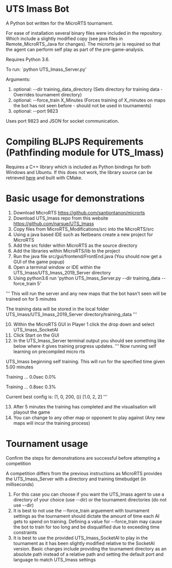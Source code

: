 # UTS Imass Bot

A Python bot written for the MicroRTS tournament.

For ease of installation several binary files were included in the repository.
Which include a slightly modified copy (see java files in Remote_MicroRTS_Java for changes).
The microrts jar is required so that the agent can perform self play as part of the pre-game-analysis.

Requires Python 3.6.


To run:
`python UTS_Imass_Server.py'

Arguments:

1. optional: --dir training_data_directory (Sets directory for training data - Overrides tournament directory)
2. optional: --force_train X_Minutes (Forces training of X_minutes on maps the bot has not seen before - should not be used in tournaments)
3. optional: --port 9823 

Uses port 9823 and JSON for socket communication.

# Compiling BLJPS Requirements (Pathfinding module for UTS_Imass)

Requires a C++ library which is included as Python bindings for both Windows and Ubuntu. If this does not work, the library source can be retrieved [here](https://github.com/narsue/BLJPS_Python) and built with CMake.

# Basic usage for demonstrations

1. Download MicroRTS https://github.com/santiontanon/microrts
2. Download UTS_Imass repo from this website https://github.com/narsue/UTS_Imass
3. Copy files from MicroRTS_Modifications/src into the MicroRTS/src
4. Using a java based IDE such as Netbeans create a new project for MicroRTS
5. Add the src folder within MicroRTS as the source directory
6. Add the libraries within MicroRTS/lib to the project
7. Run the java file src/gui/frontend/FrontEnd.java (You should now get a GUI of the game popup)
8. Open a terminal window or IDE within the UTS_Imass/UTS_Imass_2019_Server directory
9. Using python3.6 run 'python UTS_Imass_Server.py --dir training_data --force_train 5'

'''
This will run the server and any new maps that the bot hasn't seen will be trained on for 5 minutes

The training data will be stored in the local folder UTS_Imass/UTS_Imass_2019_Server directory/training_data
'''

10. Within the MicroRTS GUI in Player 1 click the drop down and select UTS_Imass_SocketAI
11. Click Start on the GUI
12. In the UTS_Imass_Server terminal output you should see something like below where it gives training progress updates.
'''
Now running self learning on precompiled micro rts

UTS_Imass beginning self training. This will run for the specified time given 5.00 minutes

Training ... 0.0sec 0.0%

Training ... 0.8sec 0.3%

Current best config is: (1, 0, 200, ()) [1.0, 2, 2]
'''

13. After 5 minutes the training has completed and the visualisation will playout the game
14. You can change to any other map or opponent to play against (Any new maps will incur the training process)


# Tournament usage

Confirm the steps for demonstrations are successful before attempting a competition

A competition differs from the previous instructions as MicroRTS provides the UTS_Imass_Server with a directory and training timebudget (in milliseconds)

1. For this case you can choose if you want the UTS_Imass agent to use a directory of your choice (use --dir) or the tournament directories (do not use --dir)
2. It is best to not use the --force_train arguement with tournament settings as the tournament should dictate the amount of time each AI gets to spend on training. Defining a value for --force_train may cause the bot to train for too long and be disqualified due to exceeding time constraints
3. It is best to use the provided UTS_Imass_SocketAI to play in the tournament as it has been slightly modified relative to the SocketAI version. Basic changes include providing the tournament directory as an absolute path instead of a relative path and setting the default port and language to match UTS_Imass settings